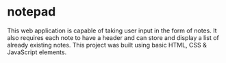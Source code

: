 # notepad
This web application is capable of taking user input in the form of notes. It also requires each note to have a header and can store and display a list of already existing notes. This project was built using basic HTML, CSS &amp; JavaScript elements.
